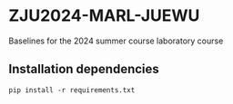 # ZJU2024-MARL-JUEWU
Baselines for the 2024 summer course laboratory course

## Installation dependencies
```
pip install -r requirements.txt
```

